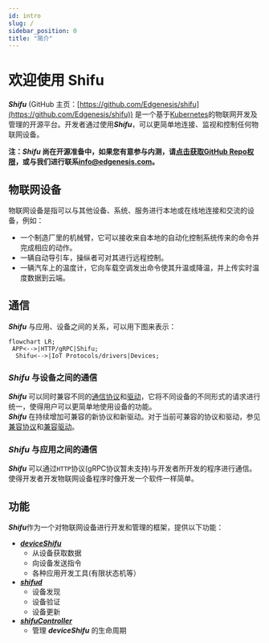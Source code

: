 ```yaml
---
id: intro
slug: /
sidebar_position: 0
title: "简介"
---
```


# 欢迎使用 Shifu

***Shifu*** (GitHub 主页：[https://github.com/Edgenesis/shifu](https://github.com/Edgenesis/shifu)) 是一个基于[Kubernetes](https://kubernetes.io/)的物联网开发及管理的开源平台。开发者通过使用***Shifu***，可以更简单地连接、监视和控制任何物联网设备。

**注：*Shifu* 尚在开源准备中，如果您有意参与内测，请[点击获取GitHub Repo权限](https://wj.qq.com/s2/10467370/d9ac/)，或与我们进行联系[info@edgenesis.com](mailto:info@edgenesis.com)。**

## 物联网设备

物联网设备是指可以与其他设备、系统、服务进行本地或在线地连接和交流的设备，例如：

- 一个制造厂里的机械臂，它可以接收来自本地的自动化控制系统传来的命令并完成相应的动作。
- 一辆自动导引车，操纵者可对其进行远程控制。
- 一辆汽车上的温度计，它向车载空调发出命令使其升温或降温，并上传实时温度数据到云端。

## 通信


***Shifu*** 与应用、设备之间的关系，可以用下图来表示：

```mermaid
flowchart LR;
 APP<-->|HTTP/gRPC|Shifu;
  Shifu<-->|IoT Protocols/drivers|Devices;
```

### ***Shifu*** 与设备之间的通信

***Shifu*** 可以同时兼容不同的[通信协议](protocol-driver-compatibility/protocols.md)和[驱动](protocol-driver-compatibility/drivers.md)，它将不同设备的不同形式的请求进行统一，使得用户可以更简单地使用设备的功能。  
***Shifu*** 在持续增加可兼容的新协议和新驱动。对于当前可兼容的协议和驱动，参见[兼容协议](protocol-driver-compatibility/protocols.md)和[兼容驱动](protocol-driver-compatibility/drivers.md)。

### ***Shifu*** 与应用之间的通信
***Shifu*** 可以通过`HTTP`协议(gRPC协议暂未支持)与开发者所开发的程序进行通信。使得开发者开发物联网设备程序时像开发一个软件一样简单。

## 功能

***Shifu***作为一个对物联网设备进行开发和管理的框架，提供以下功能：

- [***deviceShifu***](https://github.com/Edgenesis/shifu/blob/main/docs/design/design-deviceShifu-zh.md)
  - 从设备获取数据
  - 向设备发送指令
  - 各种应用开发工具(有限状态机等）
- [***shifud***](https://github.com/Edgenesis/shifu/blob/main/docs/design/design-shifud-zh.md)
  - 设备发现
  - 设备验证
  - 设备更新
- [***shifuController***](https://github.com/Edgenesis/shifu/blob/main/docs/design/design-shifuController-zh.md)
  - 管理 ***deviceShifu*** 的生命周期
